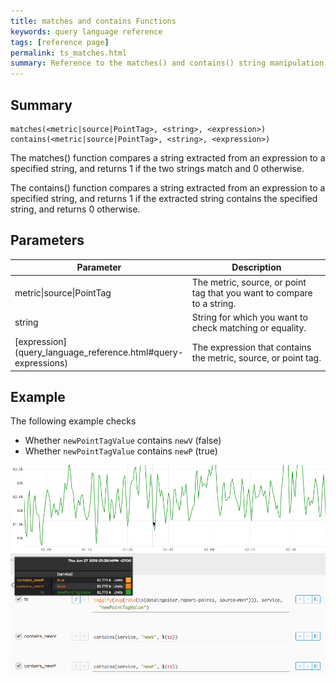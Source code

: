 ```yaml
---
title: matches and contains Functions
keywords: query language reference
tags: [reference page]
permalink: ts_matches.html
summary: Reference to the matches() and contains() string manipulation functions
---
```

## Summary
```
matches(<metric|source|PointTag>, <string>, <expression>)
contains(<metric|source|PointTag>, <string>, <expression>)
```
The matches() function compares a string extracted from an expression to a specified string, and returns 1 if the two strings match and 0 otherwise.

The contains() function compares a string extracted from an expression to a specified string, and returns 1 if the extracted string contains the specified string, and returns 0 otherwise.

## Parameters
<table style="width: 100%;">
<tbody>
<thead>
<tr><th width="30%">Parameter</th><th width="70%">Description</th></tr>
</thead>
<tr>
<td markdown="span">metric|source|PointTag</td>
<td>The metric, source, or point tag that you want to compare to a string.</td></tr>
<tr>
<td markdown="span">string</td>
<td>String for which you want to check matching or equality.</td></tr>
<tr>
<td markdown="span"> [expression](query_language_reference.html#query-expressions)</td>
<td>The expression that contains the metric, source, or point tag.</td></tr>
</tbody>
</table>


## Example

The following example checks

* Whether `newPointTagValue` contains `newV` (false)
* Whether `newPointTagValue` contains `newP` (true)

![ts contains](images/ts_contains.png)
